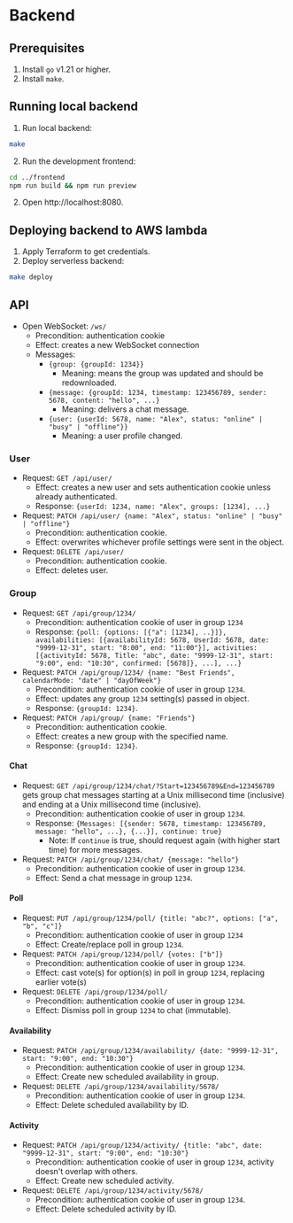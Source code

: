 # Backend

## Prerequisites

1. Install `go` v1.21 or higher.
2. Install `make`.

## Running local backend

1. Run local backend:
```sh
make
```
2. Run the development frontend:
```sh
cd ../frontend
npm run build && npm run preview
```
2. Open http://localhost:8080.

## Deploying backend to AWS lambda

1. Apply Terraform to get credentials.
2. Deploy serverless backend:
```sh
make deploy
```

## API
- Open WebSocket: `/ws/`
  - Precondition: authentication cookie
  - Effect: creates a new WebSocket connection
  - Messages:
    - `{group: {groupId: 1234}}`
      - Meaning: means the group was updated and should be redownloaded.
    - `{message: {groupId: 1234, timestamp: 123456789, sender: 5678, content: "hello", ...}`
      - Meaning: delivers a chat message.
    - `{user: {userId: 5678, name: "Alex", status: "online" | "busy" | "offline"}}`
      - Meaning: a user profile changed.

### User
- Request: `GET /api/user/`
  - Effect: creates a new user and sets authentication cookie unless already authenticated.
  - Response: `{userId: 1234, name: "Alex", groups: [1234], ...}`
- Request: `PATCH /api/user/ {name: "Alex", status: "online" | "busy" | "offline"}`
  - Precondition: authentication cookie.
  - Effect: overwrites whichever profile settings were sent in the object.
- Request: `DELETE /api/user/`
  - Precondition: authentication cookie.
  - Effect: deletes user.

### Group
- Request: `GET /api/group/1234/`
  - Precondition: authentication cookie of user in group `1234`
  - Response: `{poll: {options: [{"a": [1234], ..}]}, availabilities: [{availabilityId: 5678, UserId: 5678, date: "9999-12-31", start: "8:00", end: "11:00"}], activities: [{activityId: 5678, Title: "abc", date: "9999-12-31", start: "9:00", end: "10:30", confirmed: [5678]}, ...], ...}`
- Request: `PATCH /api/group/1234/ {name: "Best Friends", calendarMode: "date" | "dayOfWeek"}`
  - Precondition: authentication cookie of user in group `1234`.
  - Effect: updates any group `1234` setting(s) passed in object.
  - Response: `{groupId: 1234}`.
- Request: `PATCH /api/group/ {name: "Friends"}`
  - Precondition: authentication cookie.
  - Effect: creates a new group with the specified name.
  - Response: `{groupId: 1234}`.

#### Chat
- Request: `GET /api/group/1234/chat/?Start=123456789&End=123456789` gets group chat messages starting at a Unix millisecond time (inclusive) and ending at a Unix millisecond time (inclusive).
  - Precondition: authentication cookie of user in group `1234`.
  - Response: `{Messages: [{sender: 5678, timestamp: 123456789, message: "hello", ...}, {...}], continue: true}`
    - Note: If `continue` is true, should request again (with higher start time) for more messages.
- Request: `PATCH /api/group/1234/chat/ {message: "hello"}`
  - Precondition: authentication cookie of user in group `1234`.
  - Effect: Send a chat message in group `1234`.

#### Poll
- Request: `PUT /api/group/1234/poll/ {title: "abc?", options: ["a", "b", "c"]}`
  - Precondition: authentication cookie of user in group `1234`
  - Effect: Create/replace poll in group `1234`.
- Request: `PATCH /api/group/1234/poll/ {votes: ["b"]}`
  - Precondition: authentication cookie of user in group `1234`.
  - Effect: cast vote(s) for option(s) in poll in group `1234`, replacing earlier vote(s)
- Request: `DELETE /api/group/1234/poll/`
  - Precondition: authentication cookie of user in group `1234`.
  - Effect: Dismiss poll in group `1234` to chat (immutable).

#### Availability
- Request: `PATCH /api/group/1234/availability/ {date: "9999-12-31", start: "9:00", end: "10:30"}`
  - Precondition: authentication cookie of user in group `1234`.
  - Effect: Create new scheduled availability in group.
- Request: `DELETE /api/group/1234/availability/5678/`
  - Precondition: authentication cookie of user in group `1234`.
  - Effect: Delete scheduled availability by ID.

#### Activity
- Request: `PATCH /api/group/1234/activity/ {title: "abc", date: "9999-12-31", start: "9:00", end: "10:30"}`
  - Precondition: authentication cookie of user in group `1234`, activity doesn't overlap with others.
  - Effect: Create new scheduled activity.
- Request: `DELETE /api/group/1234/activity/5678/`
  - Precondition: authentication cookie of user in group `1234`.
  - Effect: Delete scheduled activity by ID.